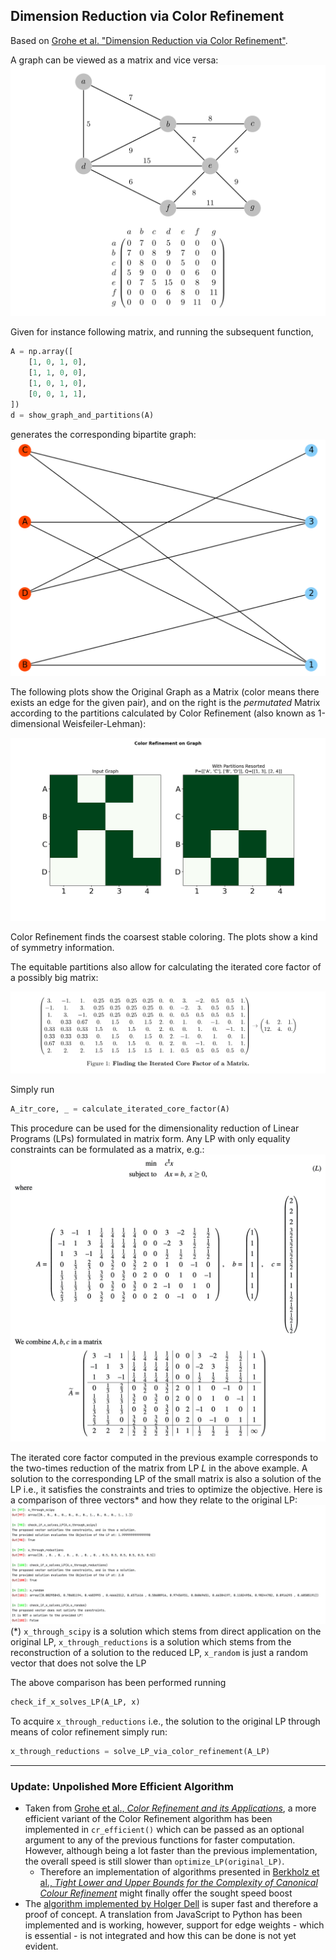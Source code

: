 ## Dimension Reduction via Color Refinement

Based on [Grohe et al. "Dimension Reduction via Color Refinement"](https://arxiv.org/pdf/1307.5697.pdf). 

A graph can be viewed as a matrix and vice versa:
![graph_and_matrix_representations.png](imgs/graph_and_matrix_representations.png)

Given for instance following matrix, and running the subsequent function,

```python
A = np.array([
    [1, 0, 1, 0],
    [1, 1, 0, 0],
    [1, 0, 1, 0],
    [0, 0, 1, 1],
])
d = show_graph_and_partitions(A)
```

generates the corresponding bipartite graph:
![small_graph.png](imgs/small_graph.png)

The following plots show the Original Graph as a Matrix (color means there exists an edge for the given pair), and on the right is the *permutated* Matrix according to the partitions calculated by Color Refinement (also known as 1-dimensional Weisfeiler-Lehman):

![partitions.png](imgs/partitions.png)

Color Refinement finds the coarsest stable coloring. The plots show a kind of symmetry information.

The equitable partitions also allow for calculating the iterated core factor of a possibly big matrix:

![iterated_core_factor.png](imgs/iterated_core_factor.png)

Simply run

```python
A_itr_core, _ = calculate_iterated_core_factor(A) 
```

This procedure can be used for the dimensionality reduction of Linear Programs (LPs) formulated in matrix form. Any LP with only equality constraints can be formulated as a matrix, e.g.:
![LP_as_matrix.png](imgs/LP_as_matrix.png)

The iterated core factor computed in the previous example corresponds to the two-times reduction of the matrix from LP *L* in the above example. A solution to the corresponding LP of the small matrix is also a solution of the LP i.e., it satisfies the constraints and tries to optimize the objective. Here is a comparison of three vectors* and how they relate to the original LP: 
![solutions_comparison.png](imgs/solutions_comparison.png)
(*) `x_through_scipy` is a solution which stems from direct application on the original LP, `x_through_reductions` is a solution which stems from the reconstruction of a solution to the reduced LP, `x_random` is just a random vector that does not solve the LP

The above comparison has been performed running

````python
check_if_x_solves_LP(A_LP, x)
````

To acquire `x_through_reductions` i.e., the solution to the original LP through means of color refinement simply run:

```python
x_through_reductions = solve_LP_via_color_refinement(A_LP)
```

---

### Update: Unpolished More Efficient Algorithm

* Taken from [Grohe et al., *Color Refinement and its Applications*](https://pdfs.semanticscholar.org/0510/efb45779e13c0991354f3f07bbfdfe2caa88.pdf?_ga=2.255072776.1891705782.1594825551-1423594318.1594825551), a more efficient variant of the Color Refinement algorithm has been implemented in `cr_efficient()` which can be passed as an optional argument to any of the previous functions for faster computation. However, although being a lot faster than the previous implementation, the overall speed is still slower than `optimize_LP(original_LP)`.
  * Therefore an implementation of algorithms presented in [Berkholz et al., *Tight Lower and Upper Bounds for the Complexity of Canonical Colour Refinement*](https://arxiv.org/pdf/1509.08251.pdf) might finally offer the sought speed boost
* The [algorithm implemented by Holger Dell](https://github.com/holgerdell/color-refinement) is super fast and therefore a proof of concept. A translation from JavaScript to Python has been implemented and is working, however, support for edge weights - which is essential - is not integrated and how this can be done is not yet evident.
